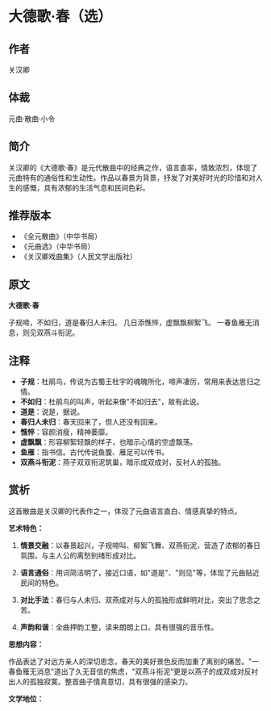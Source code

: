 <!--
 * @Author: ylmzfun ylmzfun@foxmail.com
 * @Date: 2025-01-27 16:00:00
 * @LastEditors: ylmzfun ylmzfun@foxmail.com
 * @LastEditTime: 2025-01-27 16:00:00
 * @FilePath: /Users/ylmzfun/Documents/study/note/诗词/诗词/元曲/大德歌·春（选）.md
 * @Description: 关汉卿《大德歌·春》（选）
-->

# 大德歌·春（选）

## 作者
关汉卿

## 体裁
元曲·散曲·小令

## 简介
关汉卿的《大德歌·春》是元代散曲中的经典之作，语言直率，情致浓烈，体现了元曲特有的通俗性和生动性。作品以春景为背景，抒发了对美好时光的珍惜和对人生的感慨，具有浓郁的生活气息和民间色彩。

## 推荐版本
- 《全元散曲》（中华书局）
- 《元曲选》（中华书局）
- 《关汉卿戏曲集》（人民文学出版社）

## 原文

**大德歌·春**

子规啼，不如归，道是春归人未归。
几日添憔悴，虚飘飘柳絮飞。
一春鱼雁无消息，则见双燕斗衔泥。

## 注释

- **子规**：杜鹃鸟，传说为古蜀王杜宇的魂魄所化，啼声凄厉，常用来表达思归之情。
- **不如归**：杜鹃鸟的叫声，听起来像"不如归去"，故有此说。
- **道是**：说是，据说。
- **春归人未归**：春天回来了，但人还没有回来。
- **憔悴**：容颜消瘦，精神萎靡。
- **虚飘飘**：形容柳絮轻飘的样子，也暗示心情的空虚飘荡。
- **鱼雁**：指书信。古代传说鱼腹、雁足可以传书。
- **双燕斗衔泥**：燕子双双衔泥筑巢，暗示成双成对，反衬人的孤独。

## 赏析

这首散曲是关汉卿的代表作之一，体现了元曲语言直白、情感真挚的特点。

**艺术特色：**

1. **情景交融**：以春景起兴，子规啼叫、柳絮飞舞、双燕衔泥，营造了浓郁的春日氛围，与主人公的离愁别绪形成对比。

2. **语言通俗**：用词简洁明了，接近口语，如"道是"、"则见"等，体现了元曲贴近民间的特色。

3. **对比手法**：春归与人未归、双燕成对与人的孤独形成鲜明对比，突出了思念之苦。

4. **声韵和谐**：全曲押韵工整，读来朗朗上口，具有很强的音乐性。

**思想内容：**

作品表达了对远方亲人的深切思念，春天的美好景色反而加重了离别的痛苦。"一春鱼雁无消息"道出了久无音信的焦虑，"双燕斗衔泥"更是以燕子的成双成对反衬出人的孤独寂寞。整首曲子情真意切，具有很强的感染力。

**文学地位：**

